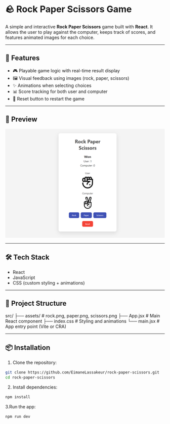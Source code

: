 # 🪨 Rock Paper Scissors Game

A simple and interactive **Rock Paper Scissors** game built with **React**. It allows the user to play against the computer, keeps track of scores, and features animated images for each choice.

---

## 🚀 Features

- 🎮 Playable game logic with real-time result display
- 🖼️ Visual feedback using images (rock, paper, scissors)
- ✨ Animations when selecting choices
- 📊 Score tracking for both user and computer
- 🔁 Reset button to restart the game

---

## 📸 Preview

![Game Screenshot](./screenshot.png)

---

## 🛠️ Tech Stack

- React
- JavaScript
- CSS (custom styling + animations)

---

## 📂 Project Structure

src/
├── assets/ # rock.png, paper.png, scissors.png
├── App.jsx # Main React component
├── index.css # Styling and animations
└── main.jsx # App entry point (Vite or CRA)


---

## 📦 Installation

1. Clone the repository:

```bash
git clone https://github.com/EimaneLassakeur/rock-paper-scissors.git
cd rock-paper-scissors
```

2. Install dependencies:

```bash
npm install
```

3.Run the app:

```bash
npm run dev  
```